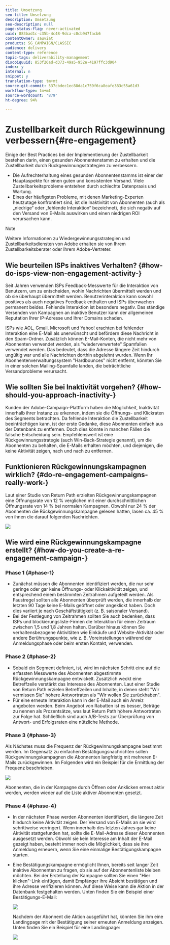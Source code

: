 ```yaml
---
title: Umsetzung
seo-title: Umsetzung
description: Umsetzung
seo-description: null
page-status-flag: never-activated
uuid: 883bad1c-c35b-4c48-9dca-c0cb947facb6
contentOwner: sauviat
products: SG_CAMPAIGN/CLASSIC
audience: delivery
content-type: reference
topic-tags: deliverability-management
discoiquuid: 853f26ad-d373-49a5-952e-4197ffc3d904
index: y
internal: n
snippet: y
translation-type: tm+mt
source-git-commit: 537cbdec1ec88da1c759f6ca8eafe383c55a61d3
workflow-type: tm+mt
source-wordcount: '879'
ht-degree: 94%

---
```



# Zustellbarkeit durch Rückgewinnung verbessern{#re-engagement}

Einige der Best Practices bei der Implementierung der Zustellbarkeit bestehen darin, einen gesunden Abonnentenstamm zu erhalten und die Zustellbarkeit durch Rückgewinnungsstrategien zu verbessern.

* Die Aufrechterhaltung eines gesunden Abonnentenstamms ist einer der Hauptaspekte für einen guten und konsistenten Versand. Viele Zustellbarkeitsprobleme entstehen durch schlechte Datenpraxis und Wartung.
* Eines der häufigsten Probleme, mit denen Marketing-Experten heutzutage konfrontiert sind, ist die Inaktivität von Abonnenten (auch als „niedrige“ oder „fehlende Interaktion“ bezeichnet), die sich negativ auf den Versand von E-Mails auswirken und einen niedrigen ROI verursachen kann.

>[!NOTE]
>
>Weitere Informationen zu Wiedergewinnungsstrategien und Zustellbarkeitsdiensten von Adobe erhalten sie von Ihrem Zustellbarkeitsberater oder Ihrem Adobe-Vertreter.

## Wie beurteilen ISPs inaktives Verhalten? {#how-do-isps-view-non-engagement-activity-}

Seit Jahren verwenden ISPs Feedback-Messwerte für die Interaktion von Benutzern, um zu entscheiden, wohin Nachrichten übermittelt werden und ob sie überhaupt übermittelt werden. Benutzerinteraktion kann sowohl positives als auch negatives Feedback enthalten und ISPs überwachen permanent beides. Fehlende Interaktion ist besonders negativ. Das ständige Versenden von Kampagnen an inaktive Benutzer kann der allgemeinen Reputation Ihrer IP-Adresse und Ihrer Domains schaden.

ISPs wie AOL, Gmail, Microsoft und Yahoo! erachten bei fehlender Interaktion eine E-Mail als unerwünscht und befördern diese Nachricht in den Spam-Ordner. Zusätzlich können E-Mail-Konten, die nicht mehr von Abonnenten verwendet werden, als &quot;wiederverwertete&quot; Spamfallen verwendet werden. Das bedeutet, dass die Adresse längere Zeit hindurch ungültig war und alle Nachrichten dorthin abgelehnt wurden. Wenn Ihr Abonnentenverwaltungssystem &quot;Hardbounces&quot; nicht entfernt, könnten Sie in einer solchen Mailing-Spamfalle landen, die beträchtliche Versandprobleme verursacht.

## Wie sollten Sie bei Inaktivität vorgehen? {#how-should-you-approach-inactivity-}

Kunden der Adobe-Campaign-Plattform haben die Möglichkeit, Inaktivität innerhalb ihrer Instanz zu erkennen, indem sie die Öffnungs- und Klickraten des Segments betrachten. Da fehlende Interaktion die Zustellbarkeit beeinträchtigen kann, ist der erste Gedanke, diese Abonnenten einfach aus der Datenbank zu entfernen. Doch dies könnte in manchen Fällen die falsche Entscheidung sein. Empfehlenswert ist eine Rückgewinnungsstrategie (auch Win-Back-Strategie genannt), um die Abonnenten zu behalten, die E-Mails erhalten möchten, und diejenigen, die keine Aktivität zeigen, nach und nach zu entfernen.

## Funktionieren Rückgewinnungskampagnen wirklich? {#do-re-engagement-campaigns-really-work-}

Laut einer Studie von Return Path erzielten Rückgewinnungskampagnen eine Öffnungsrate von 12 % verglichen mit einer durchschnittlichen Öffnungsrate von 14 % bei normalen Kampagnen. Obwohl nur 24 % der Abonnenten die Rückgewinnungskampagne gelesen hatten, lasen ca. 45 % von ihnen die darauf folgenden Nachrichten.

![](assets/deliverability_implementation_1.png)

## Wie wird eine Rückgewinnungskampagne erstellt? {#how-do-you-create-a-re-engagement-campaign-}

### Phase 1 {#phase-1}

* Zunächst müssen die Abonnenten identifiziert werden, die nur sehr geringe oder gar keine Öffnungs- oder Klickaktivität zeigen, und entsprechend einem bestimmten Zeitrahmen aufgeteilt werden. Als Faustregel sollten alle Abonnenten überprüft werden, die innerhalb der letzten 90 Tage keine E-Mails geöffnet oder angeklickt haben. Doch dies variiert je nach Geschäftstätigkeit (z. B. saisonaler Versand).
* Bei der Festlegung von Zeitrahmen sollten Sie auch bedenken, dass ISPs und blockierungsliste-Firmen die Interaktion für einen Zeitraum zwischen 1,5 und 1,8 Jahren halten. Darüber hinaus können Sie verhaltensbezogene Aktivitäten wie Einkäufe und Website-Aktivität oder andere Berührungspunkte, wie z. B. Voreinstellungen während der Anmeldungsphase oder beim ersten Kontakt, verwenden.

### Phase 2 {#phase-2}

* Sobald ein Segment definiert, ist, wird im nächsten Schritt eine auf die erfassten Messwerte des Abonnenten abgestimmte Rückgewinnungskampagne entwickelt. Zusätzlich weckt eine Betreffzeile verstärkt das Interesse des Abonnenten. Laut einer Studie von Return Path erzielen Betreffzeilen und Inhalte, in denen steht &quot;Wir vermissen Sie&quot; höhere Antwortraten als &quot;Wir wollen Sie zurückhaben&quot;.
* Für eine erneute Interaktion kann in der E-Mail auch ein Anreiz angeboten werden. Beim Angebot von Rabatten ist es besser, Beträge zu nennen als Prozentsätze, was laut Return Path höhere Antwortraten zur Folge hat. Schließlich sind auch A/B-Tests zur Überprüfung von Antwort- und Erfolgsraten eine nützliche Methode.

### Phase 3 {#phase-3}

Als Nächstes muss die Frequenz der Rückgewinnungskampagne bestimmt werden. Im Gegensatz zu einfachen Bestätigungsnachrichten sollen Rückgewinnungskampagnen die Abonnenten langfristig mit mehreren E-Mails zurückgewinnen. Im Folgenden wird ein Beispiel für die Ermittlung der Frequenz beschrieben.

![](assets/deliverability_implementation_2.png)

Abonnenten, die in der Kampagne durch Öffnen oder Anklicken erneut aktiv werden, werden wieder auf die Liste aktiver Abonnenten gesetzt.

### Phase 4 {#phase-4}

* In der nächsten Phase werden Abonnenten identifiziert, die längere Zeit hindurch keine Aktivität zeigen. Der Versand von E-Mails an sie wird schrittweise verringert. Wenn innerhalb des letzten Jahres gar keine Aktivität stattgefunden hat, sollte die E-Mail-Adresse dieser Abonnenten ausgesetzt werden. Obwohl sie kein Interesse am Inhalt der E-Mail gezeigt haben, besteht immer noch die Möglichkeit, dass sie ihre Anmeldung erneuern, wenn Sie eine einmalige Bestätigungskampagne starten.
* Eine Bestätigungskampagne ermöglicht Ihnen, bereits seit langer Zeit inaktive Abonnenten zu fragen, ob sie auf der Abonnentenliste bleiben möchten. Bei der Erstellung der Kampagne sollten Sie einen &quot;Hier klicken&quot;-Link einfügen, damit Empfänger ihre Absicht bestätigen und ihre Adresse verifizieren können. Auf diese Weise kann die Aktion in der Datenbank festgehalten werden. Unten finden Sie ein Beispiel einer Bestätigungs-E-Mail:

   ![](assets/deliverability_implementation_3.png)

   Nachdem der Abonnent die Aktion ausgeführt hat, könnten Sie ihm eine Landingpage mit der Bestätigung seiner erneuten Anmeldung anzeigen. Unten finden Sie ein Beispiel für eine Landingpage:

   ![](assets/deliverability_implementation_4.png)
